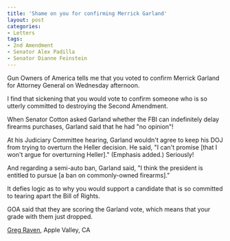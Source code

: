 ```yaml
---
title: 'Shame on you for confirming Merrick Garland'
layout: post
categories:
- Letters
tags:
- 2nd Amendment
- Senator Alex Padilla
- Senator Dianne Feinstein
---
```


Gun Owners of America tells me that you voted to confirm Merrick Garland for Attorney General on Wednesday afternoon.

I find that sickening that you would vote to confirm someone who is so utterly committed to destroying the Second Amendment.

When Senator Cotton asked Garland whether the FBI can indefinitely delay firearms purchases, Garland said that he had "no opinion"!

At his Judiciary Committee hearing, Garland wouldn't agree to keep his DOJ from trying to overturn the Heller decision. He said, "I can't promise \[that I won't argue for overturning Heller\]." (Emphasis added.) Seriously!

And regarding a semi-auto ban, Garland said, "I think the president is entitled to pursue \[a ban on commonly-owned firearms\]."

It defies logic as to why you would support a candidate that is so committed to tearing apart the Bill of Rights.

GOA said that they are scoring the Garland vote, which means that your grade with them just dropped.

[Greg Raven](https://www.gregraven.org/), Apple Valley, CA